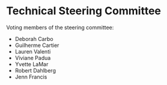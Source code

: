 # Technical Steering Committee

Voting members of the steering committee:

- Deborah Carbo 
- Guilherme Cartier
- Lauren Valenti
- Viviane Padua
- Yvette LaMar
- Robert Dahlberg
- Jenn Francis 